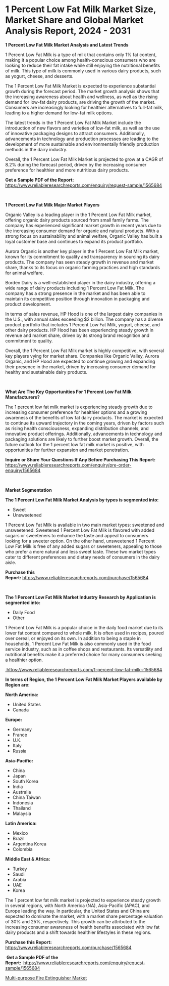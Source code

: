 <p><h1>1 Percent Low Fat Milk Market Size, Market Share and Global Market Analysis Report, 2024 - 2031</h1></p><p><strong>1 Percent Low Fat Milk Market Analysis and Latest Trends</strong></p>
<p><p>1 Percent Low Fat Milk is a type of milk that contains only 1% fat content, making it a popular choice among health-conscious consumers who are looking to reduce their fat intake while still enjoying the nutritional benefits of milk. This type of milk is commonly used in various dairy products, such as yogurt, cheese, and desserts.</p><p>The 1 Percent Low Fat Milk Market is expected to experience substantial growth during the forecast period. The market growth analysis shows that the increasing awareness about health and wellness, as well as the rising demand for low-fat dairy products, are driving the growth of the market. Consumers are increasingly looking for healthier alternatives to full-fat milk, leading to a higher demand for low-fat milk options.</p><p>The latest trends in the 1 Percent Low Fat Milk Market include the introduction of new flavors and varieties of low-fat milk, as well as the use of innovative packaging designs to attract consumers. Additionally, advancements in technology and production processes are leading to the development of more sustainable and environmentally friendly production methods in the dairy industry.</p><p>Overall, the 1 Percent Low Fat Milk Market is projected to grow at a CAGR of 8.2% during the forecast period, driven by the increasing consumer preference for healthier and more nutritious dairy products.</p></p>
<p><strong>Get a Sample PDF of the Report:&nbsp;</strong> <a href="https://www.reliableresearchreports.com/enquiry/request-sample/1565684">https://www.reliableresearchreports.com/enquiry/request-sample/1565684</a></p>
<p>&nbsp;</p>
<p><strong>1 Percent Low Fat Milk Major Market Players</strong></p>
<p><p>Organic Valley is a leading player in the 1 Percent Low Fat Milk market, offering organic dairy products sourced from small family farms. The company has experienced significant market growth in recent years due to the increasing consumer demand for organic and natural products. With a strong focus on sustainability and animal welfare, Organic Valley has built a loyal customer base and continues to expand its product portfolio.</p><p>Aurora Organic is another key player in the 1 Percent Low Fat Milk market, known for its commitment to quality and transparency in sourcing its dairy products. The company has seen steady growth in revenue and market share, thanks to its focus on organic farming practices and high standards for animal welfare.</p><p>Borden Dairy is a well-established player in the dairy industry, offering a wide range of dairy products including 1 Percent Low Fat Milk. The company has a strong presence in the market and has been able to maintain its competitive position through innovation in packaging and product development.</p><p>In terms of sales revenue, HP Hood is one of the largest dairy companies in the U.S., with annual sales exceeding $2 billion. The company has a diverse product portfolio that includes 1 Percent Low Fat Milk, yogurt, cheese, and other dairy products. HP Hood has been experiencing steady growth in revenue and market share, driven by its strong brand recognition and commitment to quality.</p><p>Overall, the 1 Percent Low Fat Milk market is highly competitive, with several key players vying for market share. Companies like Organic Valley, Aurora Organic, and HP Hood are expected to continue growing and expanding their presence in the market, driven by increasing consumer demand for healthy and sustainable dairy products.</p></p>
<p>&nbsp;</p>
<p><strong>What Are The Key Opportunities For 1 Percent Low Fat Milk Manufacturers?</strong></p>
<p><p>The 1 percent low fat milk market is experiencing steady growth due to increasing consumer preference for healthier options and a growing awareness of the benefits of low fat dairy products. The market is expected to continue its upward trajectory in the coming years, driven by factors such as rising health consciousness, expanding distribution channels, and innovative product offerings. Additionally, advancements in technology and packaging solutions are likely to further boost market growth. Overall, the future outlook for the 1 percent low fat milk market is positive, with opportunities for further expansion and market penetration.</p></p>
<p><strong>Inquire or Share Your Questions If Any Before Purchasing This Report:</strong> <a href="https://www.reliableresearchreports.com/enquiry/pre-order-enquiry/1565684">https://www.reliableresearchreports.com/enquiry/pre-order-enquiry/1565684</a></p>
<p>&nbsp;</p>
<p><strong>Market Segmentation</strong></p>
<p><strong>The 1 Percent Low Fat Milk Market Analysis by types is segmented into:</strong></p>
<p><ul><li>Sweet</li><li>Unsweetened</li></ul></p>
<p><p>1 Percent Low Fat Milk is available in two main market types: sweetened and unsweetened. Sweetened 1 Percent Low Fat Milk is flavored with added sugars or sweeteners to enhance the taste and appeal to consumers looking for a sweeter option. On the other hand, unsweetened 1 Percent Low Fat Milk is free of any added sugars or sweeteners, appealing to those who prefer a more natural and less sweet taste. These two market types cater to different preferences and dietary needs of consumers in the dairy aisle.</p></p>
<p><strong>Purchase this Report:&nbsp;</strong><a href="https://www.reliableresearchreports.com/purchase/1565684">https://www.reliableresearchreports.com/purchase/1565684</a></p>
<p>&nbsp;</p>
<p><strong>The 1 Percent Low Fat Milk Market Industry Research by Application is segmented into:</strong></p>
<p><ul><li>Daily Food</li><li>Other</li></ul></p>
<p><p>1 Percent Low Fat Milk is a popular choice in the daily food market due to its lower fat content compared to whole milk. It is often used in recipes, poured over cereal, or enjoyed on its own. In addition to being a staple in households, 1 Percent Low Fat Milk is also commonly used in the food service industry, such as in coffee shops and restaurants. Its versatility and nutritional benefits make it a preferred choice for many consumers seeking a healthier option.</p></p>
<p><a href="https://www.reliableresearchreports.com/1-percent-low-fat-milk-r1565684">&nbsp;https://www.reliableresearchreports.com/1-percent-low-fat-milk-r1565684</a></p>
<p><strong>In terms of Region, the 1 Percent Low Fat Milk Market Players available by Region are:</strong></p>
<p>
    <p> <strong> North America: </strong>
        <ul>
            <li>United States</li>
            <li>Canada</li>
        </ul>
        </p> 
    <p> <strong> Europe: </strong>
        <ul>
            <li>Germany</li>
            <li>France</li>
            <li>U.K.</li>
            <li>Italy</li>
            <li>Russia</li>
        </ul>
        </p> 
    <p> <strong> Asia-Pacific: </strong>
        <ul>
            <li>China</li>
            <li>Japan</li>
            <li>South Korea</li>
            <li>India</li>
            <li>Australia</li>
            <li>China Taiwan</li>
            <li>Indonesia</li>
            <li>Thailand</li>
            <li>Malaysia</li>
        </ul>
        </p> 
    <p> <strong> Latin America: </strong>
        <ul>
            <li>Mexico</li>
            <li>Brazil</li>
            <li>Argentina Korea</li>
            <li>Colombia</li>
        </ul>
        </p> 
    <p> <strong> Middle East & Africa: </strong>
        <ul>
            <li>Turkey</li>
            <li>Saudi</li>
            <li>Arabia</li>
            <li>UAE</li>
            <li>Korea</li>
        </ul>
    </p>
    </p>
<p><p>The 1 percent low fat milk market is projected to experience steady growth in several regions, with North America (NA), Asia-Pacific (APAC), and Europe leading the way. In particular, the United States and China are expected to dominate the market, with a market share percentage valuation of 30% and 25%, respectively. This growth can be attributed to the increasing consumer awareness of health benefits associated with low fat dairy products and a shift towards healthier lifestyles in these regions.</p></p>
<p><strong>Purchase this Report: </strong><a href="https://www.reliableresearchreports.com/purchase/1565684">https://www.reliableresearchreports.com/purchase/1565684</a></p>
<p>&nbsp;<strong>Get a Sample PDF of the Report:&nbsp;&nbsp;</strong><a href="https://www.reliableresearchreports.com/enquiry/request-sample/1565684">https://www.reliableresearchreports.com/enquiry/request-sample/1565684</a></p>
<p><strong></strong></p>
<p><p><a href="https://github.com/bushilahore52/Market-Research-Report-List-1/blob/main/multi-purpose-fire-extinguisher-market.md">Multi-purpose Fire Extinguisher Market</a></p></p>